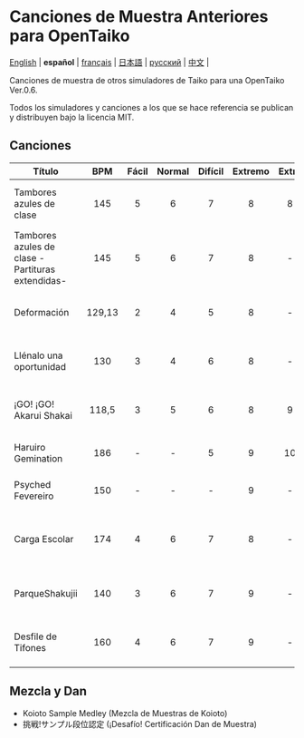 # Canciones de Muestra Anteriores para OpenTaiko
[English](https://github.com/ExpedicHabbet/FormerSampleSongsForOpenTaiko/blob/main/README.md) |
__español__ |
[français](https://github.com/ExpedicHabbet/FormerSampleSongsForOpenTaiko/blob/main/LISEZMOI.md) |
[日本語](https://github.com/ExpedicHabbet/FormerSampleSongsForOpenTaiko/blob/main/README-JA.md) |
[русский](https://github.com/ExpedicHabbet/FormerSampleSongsForOpenTaiko/blob/main/README-RU.md) |
[中文](https://github.com/ExpedicHabbet/FormerSampleSongsForOpenTaiko/blob/main/README-ZH.md) |

Canciones de muestra de otros simuladores de Taiko para una OpenTaiko Ver.0.6.

Todos los simuladores y canciones a los que se hace referencia se publican y distribuyen bajo la licencia MIT.
## Canciones
| Título                                           | BPM | Fácil | Normal | Difícil | Extremo | Extra | Comentario                 |
| ------------------------------------------------ |:---:|:-----:|:------:|:-------:|:-------:|:-----:| -------------------------- |
| Tambores azules de clase                         | 145    | 5 | 6 | 7 | 8 |  8 | Canciones de muestra 1 de _Taiko-san Jiro_      |
| Tambores azules de clase -Partituras extendidas- | 145    | 5 | 6 | 7 | 8 |  - | Canciones de muestra 1 de _Taiko-san Jiro_      |
| Deformación                                      | 129,13 | 2 | 4 | 5 | 8 |  - | Canciones de muestra de _TJAPlayer3_            |
| Llénalo una oportunidad                          | 130    | 3 | 4 | 6 | 8 |  - | Canciones de muestra 2 de _Taiko-san Jiro_      |
| ¡GO! ¡GO! Akarui Shakai                          | 118,5  | 3 | 5 | 6 | 8 |  9 | Canciones de muestra de _TJAPlayer3_            |
| Haruiro Gemination                               | 186    | - | - | 5 | 9 | 10 | Título principal de _Koioto_                    |
| Psyched Fevereiro                                | 150    | - | - | - | 9 |  - | Canciones de muestra de _Koioto_                |
| Carga Escolar                                    | 174    | 4 | 6 | 7 | 8 |  - | Canciones de muestra 2 de _Taiko-san Daijiro 2_ |
| ParqueShakujii                                   | 140    | 3 | 6 | 7 | 9 |  - | Canciones de muestra de _TJAPlayer3_            |
| Desfile de Tifones                               | 160    | 4 | 6 | 7 | 9 |  - | Canciones de muestra de _TJAPlayer3_            |
## Mezcla y Dan
* Koioto Sample Medley (Mezcla de Muestras de Koioto)
* 挑戦!サンプル段位認定 (¡Desafío! Certificación Dan de Muestra)